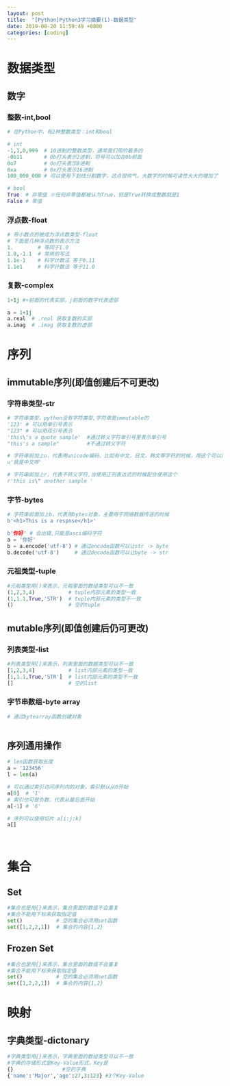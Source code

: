 ```yaml
---
layout: post
title:  "[Python]Python3学习摘要(1)-数据类型"
date: 2019-08-20 11:59:49 +0800
categories: [coding]
---
```


# 数据类型
## 数字
### 整数-int,bool
``` python
# 在Python中，有2种整数类型：int和bool

# int
-1,1,0,999  # 10进制的整数类型，通常我们用的最多的
-0b11       # 0b打头表示2进制，符号可以加在0b前面
0o7         # 0o打头表示8进制
0xa         # 0x打头表示16进制
100_000_000 # 可以使用下划线分割数字，这点很帅气，大数字的时候可读性大大的增加了

# bool
True  # 非零值 ※任何非零值都被认为True，但是True转换成整数就是1
False # 零值
```

### 浮点数-float
```python
# 带小数点的被成为浮点数类型-float
# 下面是几种浮点数的表示方法
1.        # 等同于1.0
1.0,-1.1  # 常用的写法
1.1e-1    # 科学计数法 等于0.11
1.1e1     # 科学计数法 等于11.0
```

### 复数-complex
```python
1+1j #+前面的代表实部，j前面的数字代表虚部

a = 1+1j
a.real  # .real 获取复数的实部
a.imag  # .imag 获取复数的虚部
```

# 序列
## immutable序列(即值创建后不可更改)
### 字符串类型-str
``` python
# 字符串类型，python没有字符类型,字符串是immutable的
'123' # 可以用单引号表示
"123" # 可以用双引号表示
'this\'s a quote sample'  #通过转义字符单引号里表示单引号
"this's a sample"         #不通过转义字符

# 字符串前加上u，代表用unicode编码，比如有中文，日文，韩文等字符的时候，用这个可以防止乱码
u'我是中文呀'

# 字符串前加上r，代表不转义字符,当使用正则表达式的时候配合使用这个
r'this is\" another sample '
```

### 字节-bytes
``` python
# 字符串前面加上b，代表用bytes对象，主要用于网络数据传送的时候
b'<h1>This is a respnse</h1>'

b'你好' # 会出错,只能是asci编码字符
a = '你好'
b = a.encode('utf-8') # 通过encode函数可以让str -> byte
b.decode('utf-8')     # 通过decode函数可以让byte -> str
```

### 元祖类型-tuple
```python
#元祖类型用()来表示，元祖里面的数组类型可以不一致
(1,2,3,4)           # tuple内部元素的类型一致  
(1,1.1,True,'STR')  # tuple内部元素的类型不一致
()                  # 空的tuple
```

## mutable序列(即值创建后仍可更改)
### 列表类型-list
```python
#列表类型用[]来表示，列表里面的数据类型可以不一致
[1,2,3,4]           # list内部元素的类型一致  
[1,1.1,True,'STR']  # list内部元素的类型不一致
[]                  # 空的list
```

### 字节串数组-byte array
```python
# 通过bytearray函数创建对象



```

## 序列通用操作
```Python
# len函数获取长度
a = '123456'
l = len(a) 

# 可以通过索引访问序列内的对象，索引默认从0开始
a[0]  # '1'
# 索引也可是负数，代表从最后面开始
a[-1] # '6'

# 序列可以使用切片 a[i:j:k] 
a[]




```



# 集合
## Set
```python
#集合也是用{}来表示，集合里面的数值不会重复
#集合不能用下标来获取指定值
set()           # 空的集合必须用set函数
set([1,2,2,1])  # 集合的内容{1,2}
```
## Frozen Set
```python
#集合也是用{}来表示，集合里面的数值不会重复
#集合不能用下标来获取指定值
set()           # 空的集合必须用set函数
set([1,2,2,1])  # 集合的内容{1,2}
```

# 映射
## 字典类型-dictonary
```python
#字典类型用{}来表示，字典里面的数组类型可以不一致
#字典的存储形式是Key-Value形式，Key是
{}                #空的字典
{'name':'Major','age':27,3:123} #3个Key-Value
```
